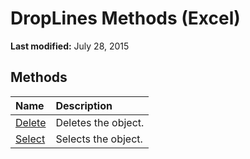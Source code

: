 
# DropLines Methods (Excel)

 **Last modified:** July 28, 2015


## Methods



|**Name**|**Description**|
|:-----|:-----|
| [Delete](c02ab83f-498b-8358-b840-b369fb1b6c1b.md)|Deletes the object.|
| [Select](94f3c126-285a-1564-e096-1f45a61802cb.md)|Selects the object.|
